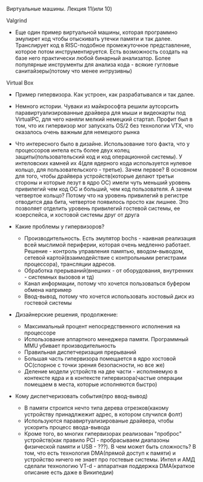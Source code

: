 Виртуальные машины. Лекция 11(или 10)

Valgrind

- Еще один пример виртуальной машины, которая программно эмулирет код чтобы отыскивать утечки памяти и так далее. Транслирует код в RISC-подобное промежуточное представление, которое потом инструментируется. Есть возможность создать на базе него практически любой бинарный анализатор. Более популярные инструменты для анализа кода - всякие гугловые санитайзеры(потому что менее интрузивны)

Virtual Box

- Пример гипервизора. Как устроен, как разрабатывался и так далее.

- Немного истории. Чуваки из майкрософта решили аутсорсить паравиртуализированные драйвера для мыши и видеокарты под VirtualPC, для чего наняли мелкий немецкий стартап. Профит был в том, что их гипервизор мог запускать OS/2 без технологии VTX, что оказалось очень важным для немецкого рынка

- Что интересного было в дизайне. Использование того факта, что у процессоров интела есть более двух колец защиты(пользовательский код и код операционной системы). У интеловских камней их 4(для ядерного кода используется нулевое кольцо, для пользовательского - третье). Зачем первое? В основном для того, чтобы драйвера устройств(которые делают третьи стороны и которые лезут в ядро ОС) имели чуть меньший уровень привилегий чем код ОС и больший, чем код пользователя. А зачем четвертое кольцо? Потому что на уровень привилегий в регистре отводится два бита, четвертое появилось просто как лишнее. Это позволяет отделить уровень привилегий гостевой системы, ее юзерспейса, и хостовой системы друг от друга

- Какие проблемы у гипервизоров?
    - Производительность. Есть эмулятор bochs - наивная реализация всей мыслимой периферии, которая очень медленно работает. Решение - контроль управления памятью, вводом-выводом, сетевой картой(взаимодействие с контрольными регистрами процессора), трансляции адресов.
    - Обработка прерываний(внешних - от оборудования, внутренних - системных вызовов и тд)
    - Канал информации, потому что хочется пользоваться буфером обмена например
    - Ввод-вывод, потому что хочется использовать хостовый диск из гостевой системы

- Дизайнерские решения, продолжение:
    - Максимальный процент непосредственного исполнения на процессоре
    - Использование аппартного менеджера памяти. Программный MMU убивает производительность
    - Правильная диспетчеризация прерываний
    - Большая часть гипервизора помещается в ядро хостовой ОС(спорное с точки зрения безопасности, но все же)
    - Деление модели устройств на две части - исполняемую в контексте ядра и в контексте гипервизора(частые операции помещаем в места, которые исполняются быстро)

- Кому диспетчеризовать события(про ввод-вывод)
    - В памяти строится нечто типа дерева отрезков(какому устройству принадлжежит адрес, в котором случился фолт)
    - Используются паравиртуализированые драйвера, чтобы ускорить процесс ввода-вывода
    - Кроме того, во многих гипервизорах реализован "проброс" устройств(как правило PCI - пробрасываем диапазоны физической памяти и USB - ???). В чем может быть сложность? В том, что есть технология DMA(прямой доступ к памяти) и устройство ничего не знает про гостевые системы. Интел и АМД сделали технологию VT-d - аппаратная поддержка DMA(краткое описание есть даже в Википедии)
